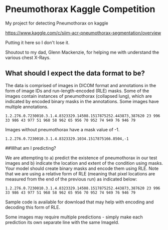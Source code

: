 # Pneumothorax Kaggle Competition

My project for detecting Pneumothorax on kaggle

https://www.kaggle.com/c/siim-acr-pneumothorax-segmentation/overview

Putting it here so I don't lose it.

Shoutout to my dad, Glenn Mackenzie, for helping me with understand the various chest X-Rays.

## What should I expect the data format to be?
The data is comprised of images in DICOM format and annotations in the form of image IDs and run-length-encoded (RLE) masks. Some of the images contain instances of pneumothorax (collapsed lung), which are indicated by encoded binary masks in the annotations. Some images have multiple annotations.

    1.2.276.0.7230010.3.1.4.8323329.14508.1517875252.443873,387620 23 996 33 986 43 977 51 968 58 962 65 956 70 952 74 949 76 946 79
    
Images without pneumothorax have a mask value of -1.

    1.2.276.0.7230010.3.1.4.8323329.1034.1517875166.8504,-1

##What am I predicting?

We are attempting to a) predict the existence of pneumothorax in our test images and b) indicate the location and extent of the condition using masks. Your model should create binary masks and encode them using RLE. Note that we are using a relative form of RLE (meaning that pixel locations are measured from the end of the previous run) as indicated below:

    1.2.276.0.7230010.3.1.4.8323329.14508.1517875252.443873,387620 23 996 33 986 43 977 51 968 58 962 65 956 70 952 74 949 76 946 79

Sample code is available for download that may help with encoding and decoding this form of RLE.

Some images may require multiple predictions - simply make each prediction its own separate line with the same ImageId.
